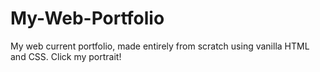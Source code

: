 # My-Web-Portfolio
My web current portfolio, made entirely from scratch using vanilla HTML and CSS. Click my portrait!
